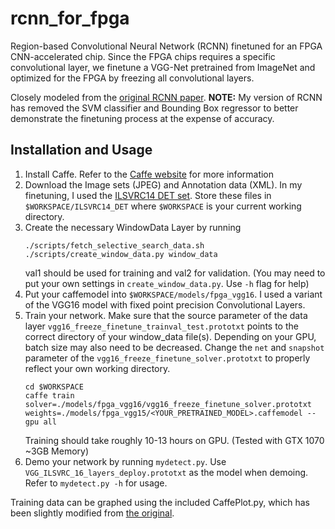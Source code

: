 # rcnn_for_fpga

Region-based Convolutional Neural Network (RCNN) finetuned for an FPGA CNN-accelerated chip. Since the FPGA chips requires a specific convolutional layer, we finetune a VGG-Net pretrained from ImageNet and optimized for the FPGA by freezing all convolutional layers.

Closely modeled from the [original RCNN paper](https://github.com/rbgirshick/rcnn). <b>NOTE:</b> My version of RCNN has removed the SVM classifier and Bounding Box regressor to better demonstrate the finetuning process at the expense of accuracy.


## Installation and Usage
1.	Install Caffe. Refer to the [Caffe website](http://caffe.berkeleyvision.org/) for more information
2.	Download the Image sets (JPEG) and Annotation data (XML). In my finetuning, I used the [ILSVRC14 DET set](http://image-net.org/challenges/LSVRC/2014/download-images-5jj5.php). Store these files in `$WORKSPACE/ILSVRC14_DET` where `$WORKSPACE` is your current working directory.
3.	Create the necessary WindowData Layer by running 
	```shell
	./scripts/fetch_selective_search_data.sh
	./scripts/create_window_data.py window_data
	```
	val1 should be used for training and val2 for validation.
	(You may need to put your own settings in `create_window_data.py`. Use `-h` flag for help)
4.	Put your caffemodel into `$WORKSPACE/models/fpga_vgg16`. I used a variant of the VGG16 model with fixed point precision Convolutional Layers.
5.	Train your network. Make sure that the source parameter of the data layer `vgg16_freeze_finetune_trainval_test.prototxt` points to the correct directory of your window_data file(s). Depending on your GPU, batch size may also need to be decreased. Change the `net` and `snapshot` parameter of the `vgg16_freeze_finetune_solver.prototxt` to properly reflect your own working directory.
	```shell
	cd $WORKSPACE
	caffe train solver=./models/fpga_vgg16/vgg16_freeze_finetune_solver.prototxt weights=./models/fpga_vgg15/<YOUR_PRETRAINED_MODEL>.caffemodel --gpu all
	```
	Training should take roughly 10-13 hours on GPU. (Tested with GTX 1070 ~3GB Memory)
6.	Demo your network by running `mydetect.py`. Use `VGG_ILSVRC_16_layers_deploy.prototxt` as the model when demoing. Refer to `mydetect.py -h` for usage.

Training data can be graphed using the included CaffePlot.py, which has been slightly modified from [the original](https://gist.github.com/Coderx7/03f46cb24dcf4127d6fa66d08126fa3b).